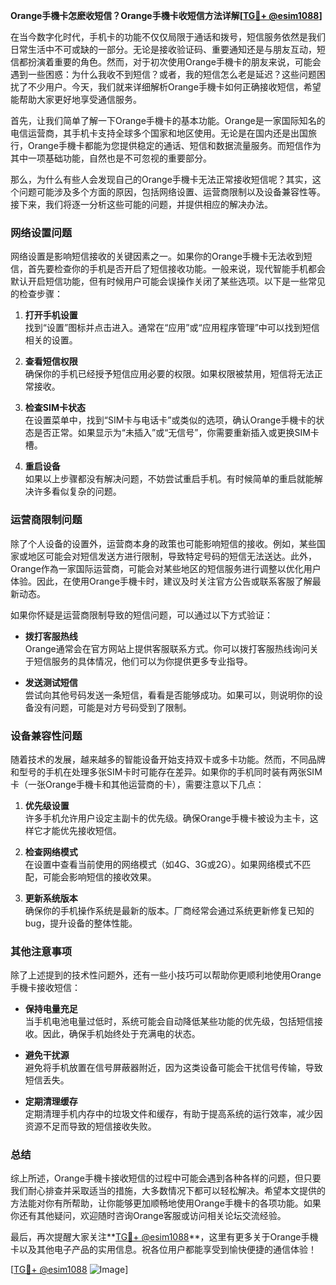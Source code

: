 **Orange手機卡怎麽收短信？Orange手機卡收短信方法详解[[TG💪+ @esim1088](https://t.me/s/esim1088)]**

在当今数字化时代，手机卡的功能不仅仅局限于通话和拨号，短信服务依然是我们日常生活中不可或缺的一部分。无论是接收验证码、重要通知还是与朋友互动，短信都扮演着重要的角色。然而，对于初次使用Orange手機卡的朋友来说，可能会遇到一些困惑：为什么我收不到短信？或者，我的短信怎么老是延迟？这些问题困扰了不少用户。今天，我们就来详细解析Orange手機卡如何正确接收短信，希望能帮助大家更好地享受通信服务。

首先，让我们简单了解一下Orange手機卡的基本功能。Orange是一家国际知名的电信运营商，其手机卡支持全球多个国家和地区使用。无论是在国内还是出国旅行，Orange手機卡都能为您提供稳定的通话、短信和数据流量服务。而短信作为其中一项基础功能，自然也是不可忽视的重要部分。

那么，为什么有些人会发现自己的Orange手機卡无法正常接收短信呢？其实，这个问题可能涉及多个方面的原因，包括网络设置、运营商限制以及设备兼容性等。接下来，我们将逐一分析这些可能的问题，并提供相应的解决办法。

### 网络设置问题

网络设置是影响短信接收的关键因素之一。如果你的Orange手機卡无法收到短信，首先要检查你的手机是否开启了短信接收功能。一般来说，现代智能手机都会默认开启短信功能，但有时候用户可能会误操作关闭了某些选项。以下是一些常见的检查步骤：

1. **打开手机设置**  
   找到“设置”图标并点击进入。通常在“应用”或“应用程序管理”中可以找到短信相关的设置。

2. **查看短信权限**  
   确保你的手机已经授予短信应用必要的权限。如果权限被禁用，短信将无法正常接收。

3. **检查SIM卡状态**  
   在设置菜单中，找到“SIM卡与电话卡”或类似的选项，确认Orange手機卡的状态是否正常。如果显示为“未插入”或“无信号”，你需要重新插入或更换SIM卡槽。

4. **重启设备**  
   如果以上步骤都没有解决问题，不妨尝试重启手机。有时候简单的重启就能解决许多看似复杂的问题。

### 运营商限制问题

除了个人设备的设置外，运营商本身的政策也可能影响短信的接收。例如，某些国家或地区可能会对短信发送方进行限制，导致特定号码的短信无法送达。此外，Orange作為一家国际运营商，可能会对某些地区的短信服务进行调整以优化用户体验。因此，在使用Orange手機卡时，建议及时关注官方公告或联系客服了解最新动态。

如果你怀疑是运营商限制导致的短信问题，可以通过以下方式验证：

- **拨打客服热线**  
  Orange通常会在官方网站上提供客服联系方式。你可以拨打客服热线询问关于短信服务的具体情况，他们可以为你提供更多专业指导。

- **发送测试短信**  
  尝试向其他号码发送一条短信，看看是否能够成功。如果可以，则说明你的设备没有问题，可能是对方号码受到了限制。

### 设备兼容性问题

随着技术的发展，越来越多的智能设备开始支持双卡或多卡功能。然而，不同品牌和型号的手机在处理多张SIM卡时可能存在差异。如果你的手机同时装有两张SIM卡（一张Orange手機卡和其他运营商的卡），需要注意以下几点：

1. **优先级设置**  
   许多手机允许用户设定主副卡的优先级。确保Orange手機卡被设为主卡，这样它才能优先接收短信。

2. **检查网络模式**  
   在设置中查看当前使用的网络模式（如4G、3G或2G）。如果网络模式不匹配，可能会影响短信的接收效果。

3. **更新系统版本**  
   确保你的手机操作系统是最新的版本。厂商经常会通过系统更新修复已知的bug，提升设备的整体性能。

### 其他注意事项

除了上述提到的技术性问题外，还有一些小技巧可以帮助你更顺利地使用Orange手機卡接收短信：

- **保持电量充足**  
  当手机电池电量过低时，系统可能会自动降低某些功能的优先级，包括短信接收。因此，确保手机始终处于充满电的状态。

- **避免干扰源**  
  避免将手机放置在信号屏蔽器附近，因为这类设备可能会干扰信号传输，导致短信丢失。

- **定期清理缓存**  
  定期清理手机内存中的垃圾文件和缓存，有助于提高系统的运行效率，减少因资源不足而导致的短信接收失败。

### 总结

综上所述，Orange手機卡接收短信的过程中可能会遇到各种各样的问题，但只要我们耐心排查并采取适当的措施，大多数情况下都可以轻松解决。希望本文提供的方法能对你有所帮助，让你能够更加顺畅地使用Orange手機卡的各项功能。如果你还有其他疑问，欢迎随时咨询Orange客服或访问相关论坛交流经验。

最后，再次提醒大家关注**[TG💪+ @esim1088](https://t.me/s/esim1088)**，这里有更多关于Orange手機卡以及其他电子产品的实用信息。祝各位用户都能享受到愉快便捷的通信体验！

[[TG💪+ @esim1088](https://t.me/s/esim1088) ![Image](https://i.postimg.cc/4NQfJmqS/Snipaste-2025-05-13-00-14-12.png)]
